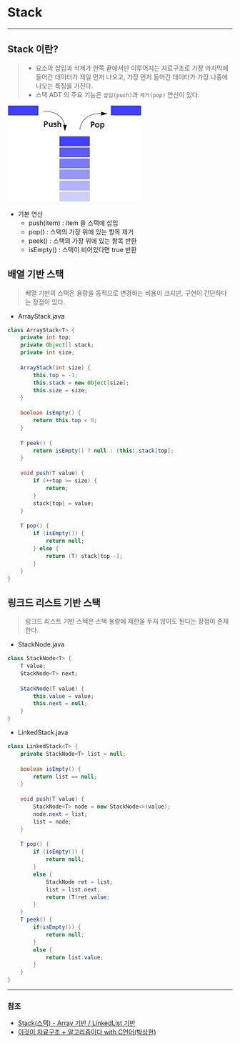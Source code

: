 # Stack

---

## Stack 이란?
> * 요소의 삽입과 삭제가 한쪽 끝에서만 이루어지는 자료구조로 가장 마지막에 들어간 데이터가 제일 먼저 나오고, 가장 먼저 들어간 데이터가 가장 나중에 나오는 특징을 가진다.
> * 스택 ADT 의 주요 기능은 `삽입(push)`과 `제거(pop)` 연산이 있다.

![Stack_1.png](image%2FStack%2FStack_1.png)

* 기본 연산
    * push(item) : item 을 스택에 삽입
    * pop() : 스택의 가장 위에 있는 항목 제거
    * peek() : 스택의 가장 위에 있는 항목 반환
    * isEmpty() : 스택이 비어있다면 true 반환
 
## 배열 기반 스택
> 배열 기반의 스택은 용량을 동적으로 변경하는 비용이 크지만, 구현이 간단하다는 장점이 있다.

* ArrayStack.java
```java
class ArrayStack<T> { 
    private int top;
    private Object[] stack;
    private int size;
    
    ArrayStack(int size) {
        this.top = -1;
        this.stack = new Object[size];
        this.size = size;
    }
    
    boolean isEmpty() {
        return this.top < 0;
    }
    
    T peek() {
        return isEmpty() ? null : (this).stack[top];
    }
    
    void push(T value) {
        if (++top >= size) {
            return;
        }
        stack[top] = value;
    }
    
    T pop() {
        if (isEmpty()) {
            return null;
        } else {
            return (T) stack[top--];
        }
    }
}
```


## 링크드 리스트 기반 스택
> 링크드 리스트 기반 스택은 스택 용량에 제한을 두지 않아도 된다는 장점이 존재한다.

* StackNode.java
```java
class StackNode<T> {
    T value;
    StackNode<T> next;
    
    StackNode(T value) {
        this.value = value;
        this.next = null;
    }
}
```

* LinkedStack.java
```java
class LinkedStack<T> {
    private StackNode<T> list = null;
    
    boolean isEmpty() {
        return list == null;
    }
    
    void push(T value) {
        StackNode<T> node = new StackNode<>(value);
        node.next = list;
        list = node;
    }
    
    T pop() {
        if (isEmpty()) {
            return null;
        }
        else {
            StackNode ret = list;
            list = list.next;
            return (T)ret.value;
        }
    }
    T peek() {
        if(isEmpty()) {
            return null;
        } 
        else {
            return list.value;
        }
    }
}
```

---
### 참조
* [Stack(스택) - Array 기반 / LinkedList 기반](https://hoehen-flug.tistory.com/4)
* [이것이 자료구조 + 알고리즘이다 with C언어(박상현)](http://www.yes24.com/Product/Goods/111362116)